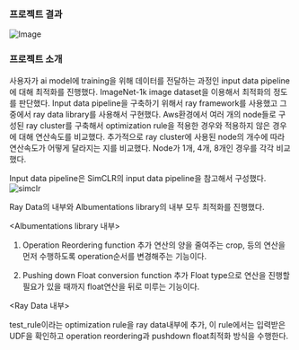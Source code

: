### 프로젝트 결과  
![Image](https://github.com/user-attachments/assets/0caed200-2c62-4d20-aabb-25b19ff85f2d)

### 프로젝트 소개  
사용자가 ai model에 training을 위해 데이터를 전달하는 과정인 input data pipeline에 대해 최적화를 진행했다. 
ImageNet-1k image dataset을 이용해서 최적화의 정도를 판단했다. 
Input data pipeline을 구축하기 위해서 ray framework를 사용했고 그 중에서 ray data library를 사용해서 구현했다. 
Aws환경에서 여러 개의 node들로 구성된 ray cluster를 구축해서 optimization rule을 적용한 경우와 적용하지 않은 경우에 대해 연산속도를 비교했다.
추가적으로 ray cluster에 사용된 node의 개수에 따라 연산속도가 어떻게 달라지는 지를 비교했다. Node가 1개, 4개, 8개인 경우를 각각 비교했다. 

Input data pipeline은 SimCLR의 input data pipeline을 참고해서 구성했다. 
![simclr](https://github.com/user-attachments/assets/e94174a8-00d9-4eb7-8dab-7adecb91d67a)



Ray Data의 내부와 Albumentations library의 내부 모두 최적화를 진행했다. 

<Albumentations library 내부>
1. Operation Reordering function 추가
   연산의 양을 줄여주는 crop, 등의 연산을 먼저 수행하도록 operation순서를 변경해주는 기능이다. 
  
2. Pushing down Float conversion function 추가
   Float type으로 연산을 진행할 필요가 있을 때까지 float연산을 뒤로 미루는 기능이다. 

<Ray Data 내부>

test_rule이라는 optimization rule을 ray data내부에 추가, 이 rule에서는 입력받은 UDF을 확인하고 operation reordering과 pushdown float최적화 방식을 수행한다.
